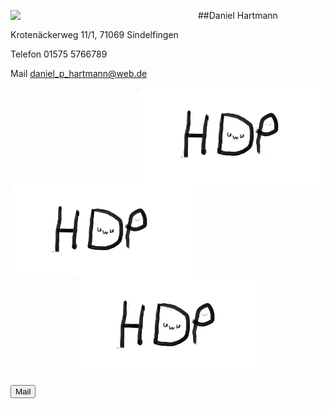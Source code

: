 ##Daniel Hartmann
<img src="Bilder/BildDaniel1.png" width= "300" align="left" >






Krotenäckerweg 11/1, 71069 Sindelfingen

Telefon 01575 5766789

Mail daniel_p_hartmann@web.de


<img src="Bilder/Discord-Bild.png" width= "300" align="right" > 
<img src="Bilder/Discord-Bild.png" height= "150" align="left"> 
<p align="center">
<img src="Bilder/Discord-Bild.png" width= "300" > 
</p>
<button class="btn-primary" type="button">Mail</button>





